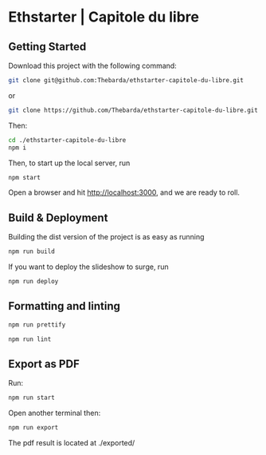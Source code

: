 # Ethstarter | Capitole du libre

## Getting Started

Download this project with the following command:

```bash
git clone git@github.com:Thebarda/ethstarter-capitole-du-libre.git
```

or

```bash
git clone https://github.com/Thebarda/ethstarter-capitole-du-libre.git
```

Then:

```bash
cd ./ethstarter-capitole-du-libre
npm i
```

Then, to start up the local server, run

```bash
npm start
```

Open a browser and hit [http://localhost:3000](http://localhost:3000), and we are ready to roll.

## Build & Deployment

Building the dist version of the project is as easy as running

```bash
npm run build
```

If you want to deploy the slideshow to surge, run

```bash
npm run deploy
```

## Formatting and linting

```bash
npm run prettify
```

```bash
npm run lint
```

## Export as PDF

Run:

```bash
npm run start
```

Open another terminal then:

```bash
npm run export
```

The pdf result is located at ./exported/
